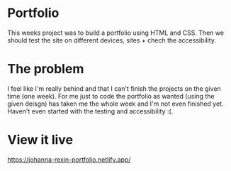 # Portfolio
This weeks project was to build a portfolio using HTML and CSS. Then we should test the site on different devices, sites + chech the accessibility.

# The problem
I feel like I'm really behind and that I can't finish the projects on the given time (one week). For me just to code the portfolio as wanted (using the given deisgn) has taken me the whole week and I'm not even finished yet. Haven't even started with the testing and accessibility :(. 

# View it live
https://johanna-rexin-portfolio.netlify.app/
